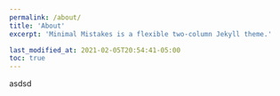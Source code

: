```yaml
---
permalink: /about/
title: 'About'
excerpt: 'Minimal Mistakes is a flexible two-column Jekyll theme.'

last_modified_at: 2021-02-05T20:54:41-05:00
toc: true
---
```


asdsd
